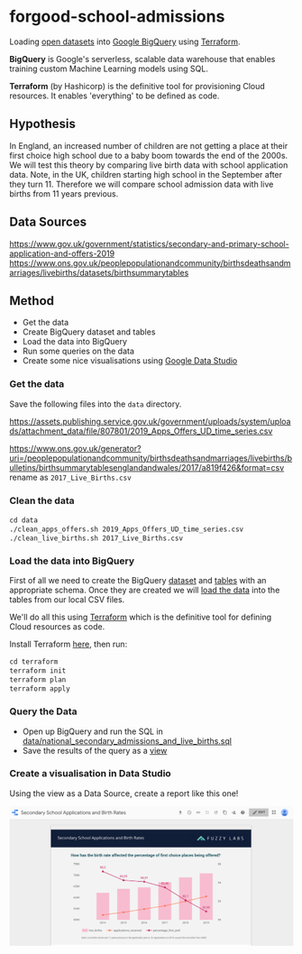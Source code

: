# forgood-school-admissions

Loading [open datasets](https://data.gov.uk/) into [Google BigQuery](https://cloud.google.com/bigquery/) using [Terraform](https://www.terraform.io/).

**BigQuery** is Google's serverless, scalable data warehouse that enables training custom Machine Learning models using SQL.

**Terraform** (by Hashicorp) is the definitive tool for provisioning Cloud resources. It enables 'everything' to be defined as code.

## Hypothesis

In England, an increased number of children are not getting a place at their first choice high school due to a baby boom towards the end of the 2000s. We will test this theory by comparing live birth data with school application data. Note, in the UK, children starting high school in the September after they turn 11. Therefore we will compare school admission data with live births from 11 years previous.

## Data Sources
https://www.gov.uk/government/statistics/secondary-and-primary-school-application-and-offers-2019
https://www.ons.gov.uk/peoplepopulationandcommunity/birthsdeathsandmarriages/livebirths/datasets/birthsummarytables

## Method

* Get the data
* Create BigQuery dataset and tables
* Load the data into BigQuery
* Run some queries on the data
* Create some nice visualisations using [Google Data Studio](https://www.blog.google/products/marketingplatform/analytics/data-studio-now-generally-available/)

### Get the data

Save the following files into the `data` directory.

https://assets.publishing.service.gov.uk/government/uploads/system/uploads/attachment_data/file/807801/2019_Apps_Offers_UD_time_series.csv

https://www.ons.gov.uk/generator?uri=/peoplepopulationandcommunity/birthsdeathsandmarriages/livebirths/bulletins/birthsummarytablesenglandandwales/2017/a819f426&format=csv rename as `2017_Live_Births.csv`

### Clean the data


```
cd data
./clean_apps_offers.sh 2019_Apps_Offers_UD_time_series.csv
./clean_live_births.sh 2017_Live_Births.csv
```

### Load the data into BigQuery

First of all we need to create the BigQuery [dataset](https://cloud.google.com/bigquery/docs/datasets) and [tables](https://cloud.google.com/bigquery/docs/tables) with an appropriate schema. Once they are created we will [load the data](https://cloud.google.com/bigquery/docs/loading-data-local) into the tables from our local CSV files.

We'll do all this using [Terraform](https://www.terraform.io/) which is the definitive tool for defining Cloud resources as code.

Install Terraform [here](https://www.terraform.io/downloads.html), then run:
```
cd terraform
terraform init
terraform plan
terraform apply
```

### Query the Data

* Open up BigQuery and run the SQL in [data/national_secondary_admissions_and_live_births.sql](data/national_secondary_admissions_and_live_births.sql)
* Save the results of the query as a [view](https://cloud.google.com/bigquery/docs/views-intro)

### Create a visualisation in Data Studio

Using the view as a Data Source, create a report like this one!

![Data Studio Report](data_studio_screenshot.png)
